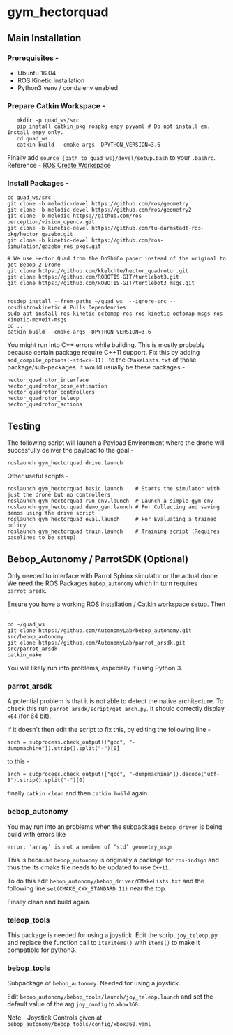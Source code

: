 # gym_hectorquad

## Main Installation

### Prerequisites - 
 - Ubuntu 16.04
 - ROS Kinetic Installation
 - Python3 venv / conda env enabled

### Prepare Catkin Workspace - 
 ```
    mkdir -p quad_ws/src
    pip install catkin_pkg rospkg empy pyyaml # Do not install em. Install empy only.
    cd quad_ws
    catkin build --cmake-args -DPYTHON_VERSION=3.6 
```

Finally add `source {path_to_quad_ws}/devel/setup.bash` to your `.bashrc`. Reference - [ROS Create Workspace](http://wiki.ros.org/catkin/Tutorials/create_a_workspace)


### Install Packages - 
```
cd quad_ws/src
git clone -b melodic-devel https://github.com/ros/geometry
git clone -b melodic-devel https://github.com/ros/geometry2
git clone -b melodic https://github.com/ros-perception/vision_opencv.git
git clone -b kinetic-devel https://github.com/tu-darmstadt-ros-pkg/hector_gazebo.git
git clone -b kinetic-devel https://github.com/ros-simulation/gazebo_ros_pkgs.git

# We use Hector Quad from the DoShiCo paper instead of the original to get Bebop 2 Drone
git clone https://github.com/kkelchte/hector_quadrotor.git
git clone https://github.com/ROBOTIS-GIT/turtlebot3.git
git clone https://github.com/ROBOTIS-GIT/turtlebot3_msgs.git 


rosdep install --from-paths ~/quad_ws  --ignore-src --rosdistro=kinetic # Pulls Dependencies
sudo apt install ros-kinetic-octomap-ros ros-kinetic-octomap-msgs ros-kinetic-moveit-msgs
cd ..
catkin build --cmake-args -DPYTHON_VERSION=3.6 
```


You might run into C++ errors while building. This is mostly probably because certain package require C++11 support. Fix this by adding `add_compile_options(-std=c++11)
` to the `CMakeLists.txt` of those package/sub-packages. It would usually be these packages - 

```
hector_quadrotor_interface 
hector_quadrotor_pose_estimation 
hector_quadrotor_controllers 
hector_quadrotor_teleop 
hector_quadrotor_actions
```

## Testing

The following script will launch a Payload Environment where the drone will succesfully deliver the payload to the goal - 

`roslaunch gym_hectorquad drive.launch`

Other useful scripts - 
```
roslaunch gym_hectorquad basic.launch    # Starts the simulator with just the drone but no controllers
roslaunch gym_hectorquad run_env.launch  # Launch a simple gym env
roslaunch gym_hectorquad demo_gen.launch # For Collecting and saving demos using the drive script
roslaunch gym_hectorquad eval.launch     # For Evaluating a trained policy
roslaunch gym_hectorquad train.launch    # Training script (Requires baselines to be setup)
```


## Bebop_Autonomy / ParrotSDK (Optional)

Only needed to interface with Parrot Sphinx simulator or the actual drone.
We need the ROS Packages `bebop_autonomy` which in turn requires `parrot_arsdk`.

Ensure you have a working ROS installation / Catkin workspace setup. Then - 
```
cd ~/quad_ws
git clone https://github.com/AutonomyLab/bebop_autonomy.git src/bebop_autonomy
git clone https://github.com/AutonomyLab/parrot_arsdk.git src/parrot_arsdk
catkin_make
```

You will likely run into problems, especially if using Python 3.

### parrot_arsdk
A potential problem is that it is not able to detect the native architecture. To check this run `parrot_arsdk/script/get_arch.py`. It should correctly display `x64` (for 64 bit). 

If it doesn't then edit the script to fix this, by editing the following line -
```
arch = subprocess.check_output(["gcc", "-dumpmachine"]).strip().split("-")[0]
```
to this - 
```
arch = subprocess.check_output(["gcc", "-dumpmachine"]).decode("utf-8").strip().split("-")[0]
```
finally `catkin clean` and then `catkin build` again.

### bebop_autonomy
You may run into an problems when the subpackage `bebop_driver` is being build with errors like 
```
error: ‘array’ is not a member of ‘std’ geometry_msgs
```
This is because `bebop_autonomy` is originally a package for `ros-indigo` and thus the its cmake file needs to be updated to use `C++11`. 

To do this edit `bebop_autonomy/bebop_driver/CMakeLists.txt` and the following line `set(CMAKE_CXX_STANDARD 11)` near the top.

Finally clean and build again.

### teleop_tools
This package is needed for using a joystick. Edit the script `joy_teleop.py` and replace the function call to `iteritems()` with `items()` to make it compatible for python3.

### bebop_tools
Subpackage of `bebop_autonomy`. Needed for using a joystick.

Edit `bebop_autonomy/bebop_tools/launch/joy_teleop.launch` and set the default value of the arg `joy_config` to `xbox360`. 

Note - Joystick Controls given at `bebop_autonomy/bebop_tools/config/xbox360.yaml`
